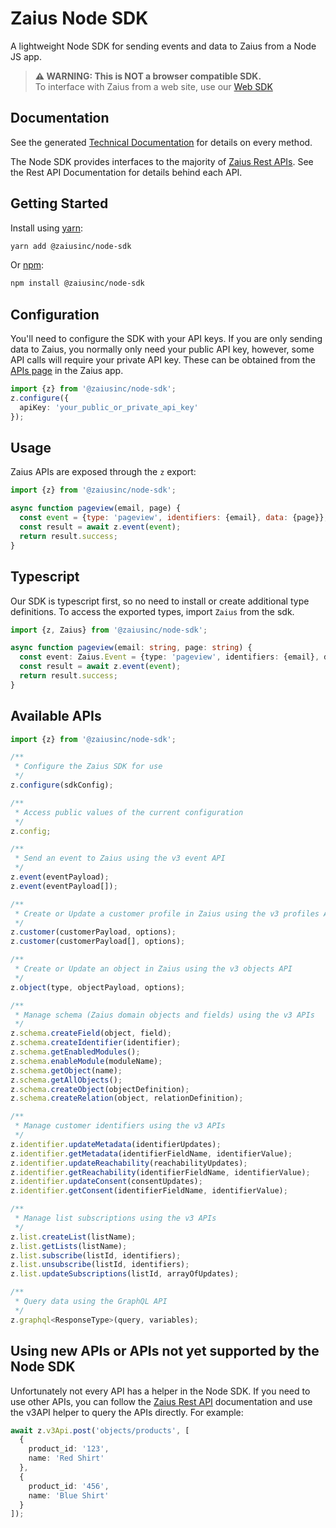 # Zaius Node SDK

A lightweight Node SDK for sending events and data to Zaius from a Node JS app.

> <b>⚠️ WARNING: This is NOT a browser compatible SDK.</b><br />
> To interface with Zaius from a web site, use our [Web SDK](https://docs.developers.zaius.com/web-sdk/)

## Documentation

See the generated [Technical Documentation](https://node-sdk.docs.developers.zaius.com/latest/) for details on every method.

The Node SDK provides interfaces to the majority of [Zaius Rest APIs](https://docs.developers.zaius.com/api/). See the Rest API Documentation for details behind each API.

## Getting Started

Install using [yarn](https://yarnpkg.com/en/):

```bash
yarn add @zaiusinc/node-sdk
```

Or [npm](https://www.npmjs.com/):

```bash
npm install @zaiusinc/node-sdk
```

## Configuration

You'll need to configure the SDK with your API keys. If you are only sending data to Zaius, you normally only need your public API key, however, some API calls will require your private API key. These can be obtained from the [APIs page](https://app.zaius.com/#/api_management) in the Zaius app.

```typescript
import {z} from '@zaiusinc/node-sdk';
z.configure({
  apiKey: 'your_public_or_private_api_key'
});
```

## Usage

Zaius APIs are exposed through the `z` export:

```javascript
import {z} from '@zaiusinc/node-sdk';

async function pageview(email, page) {
  const event = {type: 'pageview', identifiers: {email}, data: {page}};
  const result = await z.event(event);
  return result.success;
}
```

## Typescript

Our SDK is typescript first, so no need to install or create additional type definitions.
To access the exported types, import `Zaius` from the sdk.

```typescript
import {z, Zaius} from '@zaiusinc/node-sdk';

async function pageview(email: string, page: string) {
  const event: Zaius.Event = {type: 'pageview', identifiers: {email}, data: {page}};
  const result = await z.event(event);
  return result.success;
}
```

## Available APIs

```javascript
import {z} from '@zaiusinc/node-sdk';

/**
 * Configure the Zaius SDK for use
 */
z.configure(sdkConfig);

/**
 * Access public values of the current configuration
 */
z.config;

/**
 * Send an event to Zaius using the v3 event API
 */
z.event(eventPayload);
z.event(eventPayload[]);

/**
 * Create or Update a customer profile in Zaius using the v3 profiles API
 */
z.customer(customerPayload, options);
z.customer(customerPayload[], options);

/**
 * Create or Update an object in Zaius using the v3 objects API
 */
z.object(type, objectPayload, options);

/**
 * Manage schema (Zaius domain objects and fields) using the v3 APIs
 */
z.schema.createField(object, field);
z.schema.createIdentifier(identifier);
z.schema.getEnabledModules();
z.schema.enableModule(moduleName);
z.schema.getObject(name);
z.schema.getAllObjects();
z.schema.createObject(objectDefinition);
z.schema.createRelation(object, relationDefinition);

/**
 * Manage customer identifiers using the v3 APIs
 */
z.identifier.updateMetadata(identifierUpdates);
z.identifier.getMetadata(identifierFieldName, identifierValue);
z.identifier.updateReachability(reachabilityUpdates);
z.identifier.getReachability(identifierFieldName, identifierValue);
z.identifier.updateConsent(consentUpdates);
z.identifier.getConsent(identifierFieldName, identifierValue);

/**
 * Manage list subscriptions using the v3 APIs
 */
z.list.createList(listName);
z.list.getLists(listName);
z.list.subscribe(listId, identifiers);
z.list.unsubscribe(listId, identifiers);
z.list.updateSubscriptions(listId, arrayOfUpdates);

/**
 * Query data using the GraphQL API
 */
z.graphql<ResponseType>(query, variables);
```

## Using new APIs or APIs not yet supported by the Node SDK

Unfortunately not every API has a helper in the Node SDK. If you need to use other APIs, you can
follow the [Zaius Rest API](https://docs.developers.zaius.com/api/) documentation
and use the v3API helper to query the APIs directly. For example:

```typescript
await z.v3Api.post('objects/products', [
  {
    product_id: '123',
    name: 'Red Shirt'
  },
  {
    product_id: '456',
    name: 'Blue Shirt'
  }
]);
```
